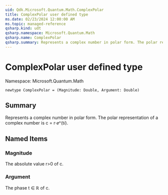 ```yaml
---
uid: Qdk.Microsoft.Quantum.Math.ComplexPolar
title: ComplexPolar user defined type
ms.date: 02/23/2024 12:00:00 AM
ms.topic: managed-reference
qsharp.kind: udt
qsharp.namespace: Microsoft.Quantum.Math
qsharp.name: ComplexPolar
qsharp.summary: Represents a complex number in polar form. The polar representation of a complex number is c = r⋅𝑒^(t𝑖).
---
```


# ComplexPolar user defined type

Namespace: Microsoft.Quantum.Math

```qsharp
newtype ComplexPolar = (Magnitude: Double, Argument: Double)
```

## Summary
Represents a complex number in polar form.
The polar representation of a complex number is c = r⋅𝑒^(t𝑖).

## Named Items
### Magnitude
The absolute value r>0 of c.
### Argument
The phase t ∈ ℝ of c.
